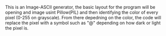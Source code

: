 This is an Image-ASCII generator, the basic layout for the program will be opening and image usint Pillow(PIL) and then identifying the color of every pixel (0-255 on grayscale). From there depedning on the color, the code
will replace the pixel with a symbol such as "@" depending on how dark or light the pixel is.
